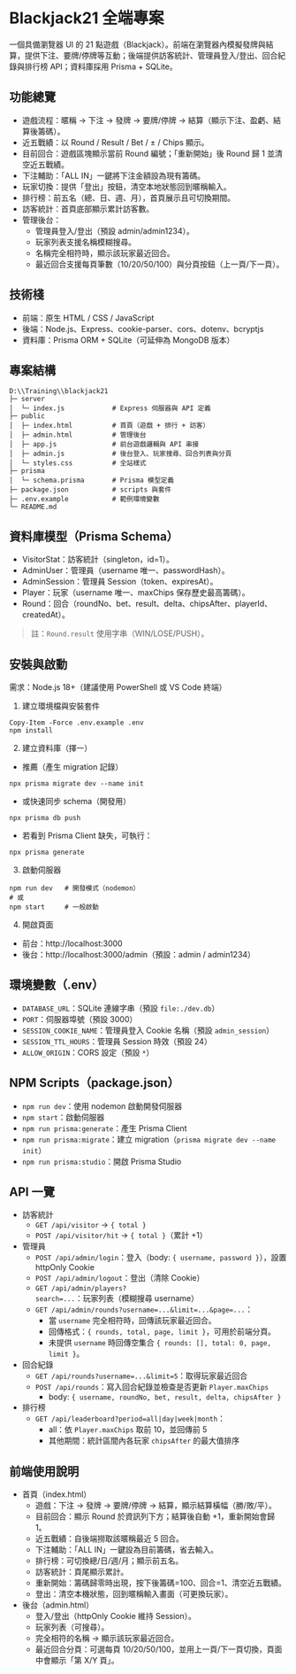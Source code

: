 # Blackjack21 全端專案

一個具備瀏覽器 UI 的 21 點遊戲（Blackjack）。前端在瀏覽器內模擬發牌與結算，提供下注、要牌/停牌等互動；後端提供訪客統計、管理員登入/登出、回合紀錄與排行榜 API；資料庫採用 Prisma + SQLite。

## 功能總覽
- 遊戲流程：暱稱 → 下注 → 發牌 → 要牌/停牌 → 結算（顯示下注、盈虧、結算後籌碼）。
- 近五戰績：以 Round / Result / Bet / ± / Chips 顯示。
- 目前回合：遊戲區塊顯示當前 Round 編號；「重新開始」後 Round 歸 1 並清空近五戰績。
- 下注輔助：「ALL IN」一鍵將下注金額設為現有籌碼。
- 玩家切換：提供「登出」按鈕，清空本地狀態回到暱稱輸入。
- 排行榜：前五名（總、日、週、月），首頁展示且可切換期間。
- 訪客統計：首頁底部顯示累計訪客數。
- 管理後台：
  - 管理員登入/登出（預設 admin/admin1234）。
  - 玩家列表支援名稱模糊搜尋。
  - 名稱完全相符時，顯示該玩家最近回合。
  - 最近回合支援每頁筆數（10/20/50/100）與分頁按鈕（上一頁/下一頁）。

## 技術棧
- 前端：原生 HTML / CSS / JavaScript
- 後端：Node.js、Express、cookie-parser、cors、dotenv、bcryptjs
- 資料庫：Prisma ORM + SQLite（可延伸為 MongoDB 版本）

## 專案結構
```
D:\\Training\\blackjack21
├─ server
│  └─ index.js            # Express 伺服器與 API 定義
├─ public
│  ├─ index.html          # 首頁（遊戲 + 排行 + 訪客）
│  ├─ admin.html          # 管理後台
│  ├─ app.js              # 前台遊戲邏輯與 API 串接
│  ├─ admin.js            # 後台登入、玩家搜尋、回合列表與分頁
│  └─ styles.css          # 全站樣式
├─ prisma
│  └─ schema.prisma       # Prisma 模型定義
├─ package.json           # scripts 與套件
├─ .env.example           # 範例環境變數
└─ README.md
```

## 資料庫模型（Prisma Schema）
- VisitorStat：訪客統計（singleton，id=1）。
- AdminUser：管理員（username 唯一、passwordHash）。
- AdminSession：管理員 Session（token、expiresAt）。
- Player：玩家（username 唯一、maxChips 保存歷史最高籌碼）。
- Round：回合（roundNo、bet、result、delta、chipsAfter、playerId、createdAt）。
> 註：`Round.result` 使用字串（WIN/LOSE/PUSH）。

## 安裝與啟動
需求：Node.js 18+（建議使用 PowerShell 或 VS Code 終端）

1) 建立環境檔與安裝套件
```
Copy-Item -Force .env.example .env
npm install
```

2) 建立資料庫（擇一）
- 推薦（產生 migration 記錄）
```
npx prisma migrate dev --name init
```
- 或快速同步 schema（開發用）
```
npx prisma db push
```
- 若看到 Prisma Client 缺失，可執行：
```
npx prisma generate
```

3) 啟動伺服器
```
npm run dev   # 開發模式（nodemon）
# 或
npm start     # 一般啟動
```

4) 開啟頁面
- 前台：http://localhost:3000
- 後台：http://localhost:3000/admin（預設：admin / admin1234）

## 環境變數（.env）
- `DATABASE_URL`：SQLite 連線字串（預設 `file:./dev.db`）
- `PORT`：伺服器埠號（預設 3000）
- `SESSION_COOKIE_NAME`：管理員登入 Cookie 名稱（預設 `admin_session`）
- `SESSION_TTL_HOURS`：管理員 Session 時效（預設 24）
- `ALLOW_ORIGIN`：CORS 設定（預設 `*`）

## NPM Scripts（package.json）
- `npm run dev`：使用 nodemon 啟動開發伺服器
- `npm start`：啟動伺服器
- `npm run prisma:generate`：產生 Prisma Client
- `npm run prisma:migrate`：建立 migration（`prisma migrate dev --name init`）
- `npm run prisma:studio`：開啟 Prisma Studio

## API 一覽
- 訪客統計
  - `GET /api/visitor` → `{ total }`
  - `POST /api/visitor/hit` → `{ total }`（累計 +1）
- 管理員
  - `POST /api/admin/login`：登入（body: `{ username, password }`），設置 httpOnly Cookie
  - `POST /api/admin/logout`：登出（清除 Cookie）
  - `GET /api/admin/players?search=...`：玩家列表（模糊搜尋 username）
  - `GET /api/admin/rounds?username=...&limit=...&page=...`：
    - 當 `username` 完全相符時，回傳該玩家最近回合。
    - 回傳格式：`{ rounds, total, page, limit }`，可用於前端分頁。
    - 未提供 `username` 時回傳空集合 `{ rounds: [], total: 0, page, limit }`。
- 回合紀錄
  - `GET /api/rounds?username=...&limit=5`：取得玩家最近回合
  - `POST /api/rounds`：寫入回合紀錄並檢查是否更新 `Player.maxChips`
    - body: `{ username, roundNo, bet, result, delta, chipsAfter }`
- 排行榜
  - `GET /api/leaderboard?period=all|day|week|month`：
    - all：依 `Player.maxChips` 取前 10，並回傳前 5
    - 其他期間：統計區間內各玩家 `chipsAfter` 的最大值排序

## 前端使用說明
- 首頁（index.html）
  - 遊戲：下注 → 發牌 → 要牌/停牌 → 結算，顯示結算橫幅（勝/敗/平）。
  - 目前回合：顯示 Round 於資訊列下方；結算後自動 +1，重新開始會歸 1。
  - 近五戰績：自後端撈取該暱稱最近 5 回合。
  - 下注輔助：「ALL IN」一鍵設為目前籌碼，省去輸入。
  - 排行榜：可切換總/日/週/月；顯示前五名。
  - 訪客統計：頁尾顯示累計。
  - 重新開始：籌碼歸零時出現，按下後籌碼=100、回合=1、清空近五戰績。
  - 登出：清空本機狀態，回到暱稱輸入畫面（可更換玩家）。
- 後台（admin.html）
  - 登入/登出（httpOnly Cookie 維持 Session）。
  - 玩家列表（可搜尋）。
  - 完全相符的名稱 → 顯示該玩家最近回合。
  - 最近回合分頁：可選每頁 10/20/50/100，並用上一頁/下一頁切換，頁面中會顯示「第 X/Y 頁」。

<!-- ## 常見問題（FAQ）
- 埠號被占用：修改 `.env` 的 `PORT` 後重新啟動。
- Prisma 指令失敗：先執行 `npx prisma generate`，再 `migrate dev` 或 `db push`。
- 後台看不到回合：請確認搜尋的玩家名稱與實際是否完全相符（後台僅在完全相符時顯示回合）。

## 後續可延伸
- Blackjack 3:2、保險、分牌、雙倍下注等規則。
- 玩家登入制與持久化籌碼（而非本地狀態）。
- MongoDB 版本的資料層實作。
- 後台報表、匯出 CSV、更多搜尋條件。

---
若需要 Docker/PM2/NGINX 部署指南或改為 MongoDB，告訴我即可補上。 -->
